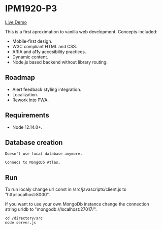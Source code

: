# IPM1920-P3

[Live Demo](https://ipm1920-p3.herokuapp.com/)

This is a first aproximation to vanilla web development. Concepts included:

- Mobile-first design.
- W3C compliant HTML and CSS.
- ARIA and a11y accesibility practices.
- Dynamic content.
- Node.js based backend without library routing.
	

## Roadmap

- Alert feedback styling integration.
- Localization.
- Rework into PWA.

## Requirements

- Node 12.14.0+. 

## Database creation

```
Doesn't use local database anymore.

Connecs to MongoDb Atlas.
```

## Run
To run localy change url const in /src/javascripts/client.js to "http:localhost:8000".

If you want to use your own MongoDb instance change the connection string urldb to "mongodb://localhost:27017/<databaseName>".
```
cd /directory/src
node server.js
```
